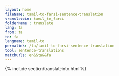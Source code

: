 ```yaml
---
layout: home
fileName: tamil-to-farsi-sentence-translation
translatein: tamil_to_farsi
folderName : translate
lang: ta
from: ta
to: fa
langname: tamil-to
permalink: /ta/tamil-to-farsi-sentence-translation
tool: sentence-translations
matchurls: en&&ta&&fa
---
```

{% include section/translateinto.html %}
